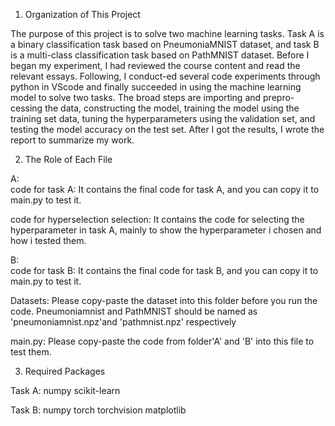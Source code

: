 1. Organization of This Project

The purpose of this project is to solve two machine learning tasks. Task A is a binary classification task based on PneumoniaMNIST dataset, and task B is a multi-class classification task based on PathMNIST dataset. Before I began my experiment, I had reviewed the course content and read the relevant essays. Following, I conduct-ed several code experiments through python in VScode and finally succeeded in using the machine learning model to solve two tasks. The broad steps are importing and prepro-cessing the data, constructing the model, training the model using the training set data, tuning the hyperparameters using the validation set, and testing the model accuracy on the test set. After I got the results, I wrote the report to summarize my work.

2. The Role of Each File

A:  
code for task A: It contains the final code for task A, and you can copy it to main.py to test it.

code for hyperselection selection: It contains the code for selecting the hyperparameter in task A, mainly to show the hyperparameter i chosen and how i tested them.

B:  
code for task B: It contains the final code for task B, and you can copy it to main.py to test it.

Datasets: 
Please copy-paste the dataset into this folder before you run the code. Pneumoniamnist and PathMNIST should be named as 'pneumoniamnist.npz'and 'pathmnist.npz' respectively

main.py: 
Please copy-paste the code from folder'A' and 'B' into this file to test them.

3. Required Packages

Task A: 
numpy
scikit-learn

Task B: 
numpy
torch
torchvision
matplotlib